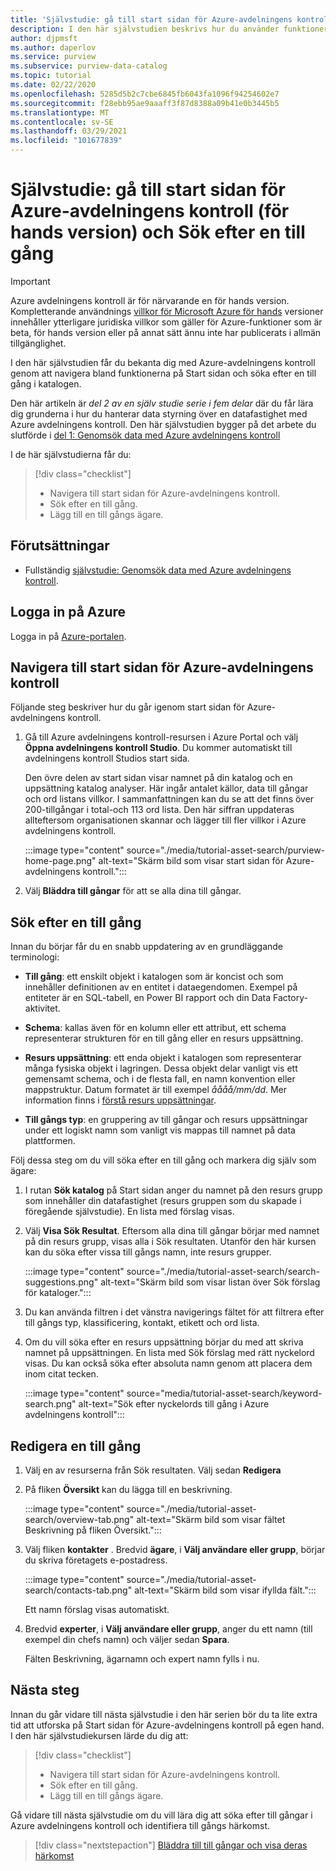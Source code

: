 ```yaml
---
title: 'Självstudie: gå till start sidan för Azure-avdelningens kontroll och Sök efter en till gång'
description: I den här självstudien beskrivs hur du använder funktioner på Start sidan för Azure-avdelningens kontroll och söker i katalogen.
author: djpmsft
ms.author: daperlov
ms.service: purview
ms.subservice: purview-data-catalog
ms.topic: tutorial
ms.date: 02/22/2020
ms.openlocfilehash: 5285d5b2c7cbe6845fb6043fa1096f94254602e7
ms.sourcegitcommit: f28ebb95ae9aaaff3f87d8388a09b41e0b3445b5
ms.translationtype: MT
ms.contentlocale: sv-SE
ms.lasthandoff: 03/29/2021
ms.locfileid: "101677839"
---
```

# <a name="tutorial-navigate-the-azure-purview-preview-home-page-and-search-for-an-asset"></a>Självstudie: gå till start sidan för Azure-avdelningens kontroll (för hands version) och Sök efter en till gång

> [!IMPORTANT]
> Azure avdelningens kontroll är för närvarande en för hands version. Kompletterande användnings [villkor för Microsoft Azure för hands](https://azure.microsoft.com/support/legal/preview-supplemental-terms/) versioner innehåller ytterligare juridiska villkor som gäller för Azure-funktioner som är beta, för hands version eller på annat sätt ännu inte har publicerats i allmän tillgänglighet.

I den här självstudien får du bekanta dig med Azure-avdelningens kontroll genom att navigera bland funktionerna på Start sidan och söka efter en till gång i katalogen.

Den här artikeln är *del 2 av en själv studie serie i fem delar* där du får lära dig grunderna i hur du hanterar data styrning över en datafastighet med Azure avdelningens kontroll. Den här självstudien bygger på det arbete du slutförde i [del 1: Genomsök data med Azure avdelningens kontroll](tutorial-scan-data.md)

I de här självstudierna får du:

> [!div class="checklist"]
>
> * Navigera till start sidan för Azure-avdelningens kontroll.
> * Sök efter en till gång.
> * Lägg till en till gångs ägare.

## <a name="prerequisites"></a>Förutsättningar

* Fullständig [självstudie: Genomsök data med Azure avdelningens kontroll](tutorial-scan-data.md).

## <a name="sign-in-to-azure"></a>Logga in på Azure

Logga in på [Azure-portalen](https://portal.azure.com).

## <a name="navigate-the-azure-purview-home-page"></a>Navigera till start sidan för Azure-avdelningens kontroll

Följande steg beskriver hur du går igenom start sidan för Azure-avdelningens kontroll.

1. Gå till Azure avdelningens kontroll-resursen i Azure Portal och välj **Öppna avdelningens kontroll Studio**. Du kommer automatiskt till avdelningens kontroll Studios start sida.

   Den övre delen av start sidan visar namnet på din katalog och en uppsättning katalog analyser. Här ingår antalet källor, data till gångar och ord listans villkor. I sammanfattningen kan du se att det finns över 200-tillgångar i total-och 113 ord lista. Den här siffran uppdateras allteftersom organisationen skannar och lägger till fler villkor i Azure avdelningens kontroll.

   :::image type="content" source="./media/tutorial-asset-search/purview-home-page.png" alt-text="Skärm bild som visar start sidan för Azure-avdelningens kontroll.":::

1. Välj **Bläddra till gångar** för att se alla dina till gångar.

## <a name="search-for-an-asset"></a>Sök efter en till gång

Innan du börjar får du en snabb uppdatering av en grundläggande terminologi:

* **Till gång**: ett enskilt objekt i katalogen som är koncist och som innehåller definitionen av en entitet i dataegendomen. Exempel på entiteter är en SQL-tabell, en Power BI rapport och din Data Factory-aktivitet.
  
* **Schema**: kallas även för en kolumn eller ett attribut, ett schema representerar strukturen för en till gång eller en resurs uppsättning.

* **Resurs uppsättning**: ett enda objekt i katalogen som representerar många fysiska objekt i lagringen. Dessa objekt delar vanligt vis ett gemensamt schema, och i de flesta fall, en namn konvention eller mappstruktur. Datum formatet är till exempel *åååå/mm/dd*. Mer information finns i [förstå resurs uppsättningar](concept-resource-sets.md).

* **Till gångs typ**: en gruppering av till gångar och resurs uppsättningar under ett logiskt namn som vanligt vis mappas till namnet på data plattformen.

Följ dessa steg om du vill söka efter en till gång och markera dig själv som ägare:

1. I rutan **Sök katalog** på Start sidan anger du namnet på den resurs grupp som innehåller din datafastighet (resurs gruppen som du skapade i föregående självstudie). En lista med förslag visas.

1. Välj **Visa Sök Resultat**. Eftersom alla dina till gångar börjar med namnet på din resurs grupp, visas alla i Sök resultaten. Utanför den här kursen kan du söka efter vissa till gångs namn, inte resurs grupper.

    :::image type="content" source="./media/tutorial-asset-search/search-suggestions.png" alt-text="Skärm bild som visar listan över Sök förslag för kataloger.":::

1. Du kan använda filtren i det vänstra navigerings fältet för att filtrera efter till gångs typ, klassificering, kontakt, etikett och ord lista.

1. Om du vill söka efter en resurs uppsättning börjar du med att skriva namnet på uppsättningen. En lista med Sök förslag med rätt nyckelord visas. Du kan också söka efter absoluta namn genom att placera dem inom citat tecken.

   :::image type="content" source="media/tutorial-asset-search/keyword-search.png" alt-text="Sök efter nyckelords till gång i Azure avdelningens kontroll":::

## <a name="edit-an-asset"></a>Redigera en till gång

1. Välj en av resurserna från Sök resultaten. Välj sedan **Redigera**

1. På fliken **Översikt** kan du lägga till en beskrivning.

    :::image type="content" source="./media/tutorial-asset-search/overview-tab.png" alt-text="Skärm bild som visar fältet Beskrivning på fliken Översikt.":::

1. Välj fliken **kontakter** . Bredvid **ägare**, i **Välj användare eller grupp**, börjar du skriva företagets e-postadress.

    :::image type="content" source="./media/tutorial-asset-search/contacts-tab.png" alt-text="Skärm bild som visar ifyllda fält.":::

    Ett namn förslag visas automatiskt.

1. Bredvid **experter**, i **Välj användare eller grupp**, anger du ett namn (till exempel din chefs namn) och väljer sedan **Spara**.

    Fälten Beskrivning, ägarnamn och expert namn fylls i nu.

## <a name="next-steps"></a>Nästa steg

Innan du går vidare till nästa självstudie i den här serien bör du ta lite extra tid att utforska på Start sidan för Azure-avdelningens kontroll på egen hand. I den här självstudiekursen lärde du dig att:

> [!div class="checklist"]
>
> * Navigera till start sidan för Azure-avdelningens kontroll.
> * Sök efter en till gång.
> * Lägg till en till gångs ägare.

Gå vidare till nästa självstudie om du vill lära dig att söka efter till gångar i Azure avdelningens kontroll och identifiera till gångs härkomst.

> [!div class="nextstepaction"]
> [Bläddra till till gångar och visa deras härkomst](tutorial-browse-and-view-lineage.md)
